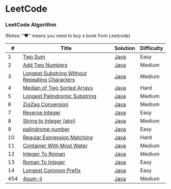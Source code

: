 # LeetCode


### LeetCode Algorithm

(Notes: "&hearts;" means you need to buy a book from Leetcode)

| # | Title | Solution | Difficulty |
|---| ----- | -------- | ---------- |
|1|[Two Sum](https://leetcode.com/problems/two-sum/) | [Java](./src/i1_two_sum/TwoSum.java)|Easy|
|2|[Add Two Numbers](https://leetcode.com/problems/add-two-numbers/)|[Java](./src/i2_add_two_numbers/AddTwoNumbers.java)|Medium|
|3|[Longest Substring Without Repeating Characters](https://leetcode.com/problems/longest-substring-without-repeating-characters/)|[Java](./src/i3_length_of_longest_substring/LongestSubstringWithoutRepeatingCharacters.java)|Medium|
|4|[Median of Two Sorted Arrays](https://leetcode.com/problems/median-of-two-sorted-arrays/)|[Java](./src/i4_median_of_two_sorted_arrays/MedianOfTwoSortedArrays.java)|Hard|
|5|[Longest Palindromic Substring](https://leetcode.com/problems/longest-palindromic-substring/)|[Java](./src/i5_longest_palindromic_substring/LongestPalindromicSubstring.java)|Medium|
|6|[ZigZag Conversion](https://leetcode.com/problems/zigzag-conversion/)|[Java](./src/i6_zig_zag_conversion/ZigZagConversion.java)|Medium|
|7|[Reverse Integer](https://leetcode.com/problems/reverse-integer/)|[Java](./src/i7_reverse_integer/ReverseInteger.java)|Easy|
|8|[String to Integer (atoi)](https://leetcode.com/problems/string-to-integer-atoi/)|[Java](./src/i8_string_to_integer/String2Integer.java)|Medium|
|9|[palindrome number](https://leetcode-cn.com/problems/palindrome-number/)|[Java](./src/i9_palindrome_number/PalindromeNumber.java)|Easy|
|10|[Regular Expression Matching](https://leetcode.com/problems/regular-expression-matching/)|[Java](./src/i10_regular_expression_matching/RegularExpressionMatching.java)|Hard|
|11|[Container With Most Water](https://leetcode-cn.com/problems/container-with-most-water/)|[Java](./src/i11_container_with_most_water/ContainerWithMostWater.java)|Medium|
|12|[Integer To Roman](https://leetcode-cn.com/problems/integer-to-roman/)|[Java](./src/i12_integer_to_roman/IntegerToRoman.java)|Medium|
|13|[Roman To Integer](https://leetcode-cn.com/problems/roman-to-integer/)|[Java](./src/i13_roman_to_integer/RomanToInteger.java)|Easy|
|14|[Longest Common Prefix](https://leetcode-cn.com/problems/longest-common-prefix/)|[Java](./src/i14_longest_common_prefix/LongestCommonPrefix.java)|Easy|
|454|[4sum-ii](https://leetcode-cn.com/problems/4sum-ii/)|[Java](./src/i454_4Sum_ii/FourSum_ii.java)|Medium|
